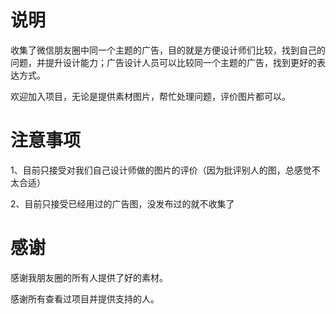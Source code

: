 # 说明
收集了微信朋友圈中同一个主题的广告，目的就是方便设计师们比较，找到自己的问题，并提升设计能力；广告设计人员可以比较同一个主题的广告，找到更好的表达方式。

欢迎加入项目，无论是提供素材图片，帮忙处理问题，评价图片都可以。

# 注意事项
1、目前只接受对我们自己设计师做的图片的评价（因为批评别人的图，总感觉不太合适）

2、目前只接受已经用过的广告图，没发布过的就不收集了

# 感谢
感谢我朋友圈的所有人提供了好的素材。

感谢所有查看过项目并提供支持的人。
